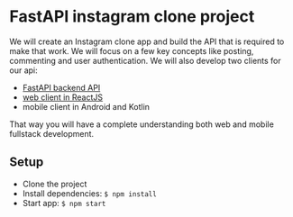 # FastAPI instagram clone project

We will create an Instagram clone app and build the API that is required to make that work. We will focus on a few key concepts like posting, commenting and user authentication. We will also develop two clients for our api:

- [FastAPI backend API](https://github.com/thepixelboy/instagram-clone-api)
- [web client in ReactJS](https://github.com/thepixelboy/instagram-clone-frontend)
- mobile client in Android and Kotlin

That way you will have a complete understanding both web and mobile fullstack development.

## Setup

- Clone the project
- Install dependencies: `$ npm install`
- Start app: `$ npm start`
